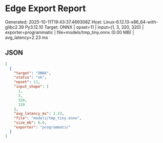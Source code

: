 # Edge Export Report
Generated: 2025-10-11T19:43:37.469308Z
Host: Linux-6.12.13-x86_64-with-glibc2.39 Py3.12.10
Target: ONNX | opset=11 | input=(1, 3, 320, 320) | exporter=programmatic | file=models/tmp_tiny.onnx (0.00 MB) | avg_latency=2.23 ms

## JSON
```json
[
  {
    "target": "ONNX",
    "status": "ok",
    "opset": 11,
    "input_shape": [
      1,
      3,
      320,
      320
    ],
    "avg_latency_ms": 2.23,
    "file": "models/tmp_tiny.onnx",
    "size_mb": 0.0,
    "exporter": "programmatic"
  }
]
```

